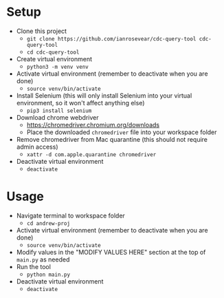 # Setup
- Clone this project
  - `git clone https://github.com/ianrosevear/cdc-query-tool cdc-query-tool`
  - `cd cdc-query-tool`
- Create virtual environment
  - `python3 -m venv venv`
- Activate virtual environment (remember to deactivate when you are done)
  - `source venv/bin/activate`
- Install Selenium (this will only install Selenium into your virtual environment, so it won't affect anything else)
  - `pip3 install selenium`
- Download chrome webdriver
  - https://chromedriver.chromium.org/downloads
  - Place the downloaded `chromedriver` file into your workspace folder
- Remove chromedriver from Mac quarantine (this should not require admin access)
  - `xattr -d com.apple.quarantine chromedriver`
- Deactivate virtual environment
  - `deactivate`

# Usage
- Navigate terminal to workspace folder
  - `cd andrew-proj`
- Activate virtual environment (remember to deactivate when you are done)
  - `source venv/bin/activate`
- Modify values in the "MODIFY VALUES HERE" section at the top of `main.py` as needed
- Run the tool
  - `python main.py`
- Deactivate virtual environment
  - `deactivate`
